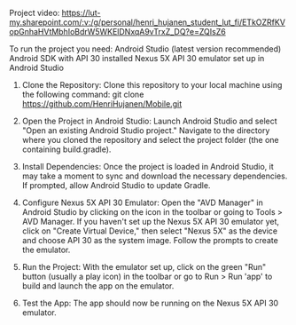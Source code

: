 Project video:
https://lut-my.sharepoint.com/:v:/g/personal/henri_hujanen_student_lut_fi/ETkOZRfKVopGnhaHVtMbhIoBdrW5WKElDNxqA9vTrxZ_DQ?e=ZQIsZ6

To run the project you need:
Android Studio (latest version recommended)
Android SDK with API 30 installed
Nexus 5X API 30 emulator set up in Android Studio

1. Clone the Repository:
Clone this repository to your local machine using the following command:
git clone https://github.com/HenriHujanen/Mobile.git

2. Open the Project in Android Studio:
Launch Android Studio and select "Open an existing Android Studio project." Navigate to the directory where you cloned the repository and select the project folder (the one containing build.gradle).

3. Install Dependencies:
Once the project is loaded in Android Studio, it may take a moment to sync and download the necessary dependencies. If prompted, allow Android Studio to update Gradle.

4. Configure Nexus 5X API 30 Emulator:
Open the "AVD Manager" in Android Studio by clicking on the icon in the toolbar or going to Tools > AVD Manager. If you haven't set up the Nexus 5X API 30 emulator yet, click on "Create Virtual Device," then select "Nexus 5X" as the device and choose API 30 as the system image. Follow the prompts to create the emulator.

5. Run the Project:
With the emulator set up, click on the green "Run" button (usually a play icon) in the toolbar or go to Run > Run 'app' to build and launch the app on the emulator.

6. Test the App:
The app should now be running on the Nexus 5X API 30 emulator.
